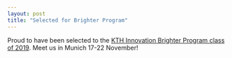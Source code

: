 ```yaml
---
layout: post
title: "Selected for Brighter Program"
---
```


<p>Proud to have been selected to the <a href="https://www.kth.se/en/innovation/brighterprogram/class-of-2019-1.924283">KTH Innovation Brighter Program class of 2019</a>. Meet us in Munich 17-22 November!</p>
